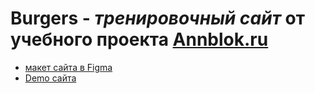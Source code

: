 # Burgers - *тренировочный сайт* от учебного проекта [Annblok.ru](https://annblok.ru/)
* [макет сайта в Figma](https://www.figma.com/file/KkzbmcU5mdhlnt2RRXHCot/Burgers-Menu-Responsive-(Copy)?node-id=0%3A1)
* [Demo сайта](https://belova33.github.io/Module01-Burger/menu.html)
